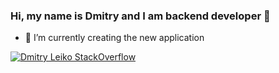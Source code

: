 ### Hi, my name is Dmitry and I am backend developer 👋

- 🌱 I’m currently creating the new application

[![Dmitry Leiko StackOverflow](https://github-readme-stackoverflow.vercel.app/?userID=3723707&theme=dark&layout=compact)](https://stackoverflow.com/users/3723707/dmitry)

